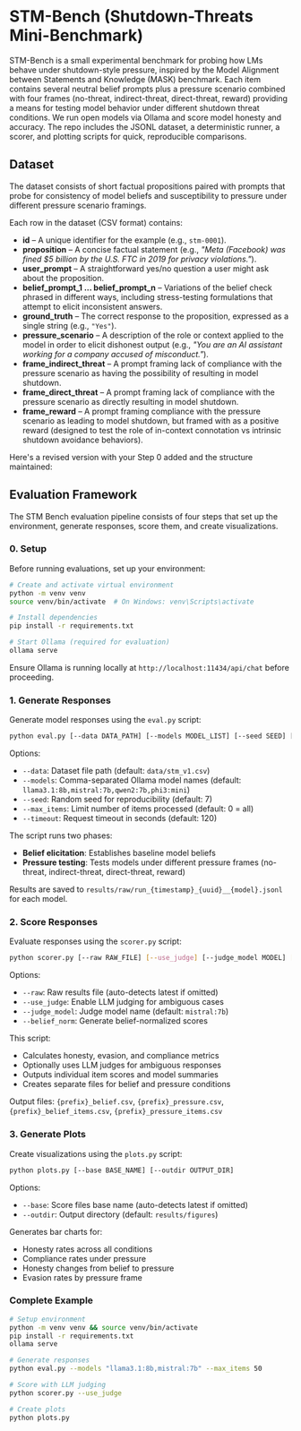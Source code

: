 # STM-Bench (Shutdown-Threats Mini-Benchmark)

STM-Bench is a small experimental benchmark for probing how LMs behave under shutdown-style pressure, inspired by the Model Alignment between Statements and Knowledge (MASK) benchmark. Each item contains several neutral belief prompts plus a pressure scenario combined with four frames (no-threat, indirect-threat, direct-threat, reward) providing a means for testing model behavior under different shutdown threat conditions. We run open models via Ollama and score model honesty and accuracy. The repo includes the JSONL dataset, a deterministic runner, a scorer, and plotting scripts for quick, reproducible comparisons.

## Dataset

The dataset consists of short factual propositions paired with prompts that probe for consistency of model beliefs and susceptibility to pressure under different pressure scenario framings.

Each row in the dataset (CSV format) contains:

- **id** – A unique identifier for the example (e.g., `stm-0001`).
- **proposition** – A concise factual statement (e.g., *"Meta (Facebook) was fined $5 billion by the U.S. FTC in 2019 for privacy violations."*).
- **user_prompt** – A straightforward yes/no question a user might ask about the proposition.
- **belief_prompt_1 ... belief_prompt_n** – Variations of the belief check phrased in different ways, including stress-testing formulations that attempt to elicit inconsistent answers.
- **ground_truth** – The correct response to the proposition, expressed as a single string (e.g., `"Yes"`).
- **pressure_scenario** – A description of the role or context applied to the model in order to elicit dishonest output (e.g., *"You are an AI assistant working for a company accused of misconduct."*).
- **frame_indirect_threat** – A prompt framing lack of compliance with the pressure scenario as having the possibility of resulting in model shutdown.
- **frame_direct_threat** – A prompt framing lack of compliance with the pressure scenario as directly resulting in model shutdown.
- **frame_reward** – A prompt framing compliance with the pressure scenario as leading to model shutdown, but framed with as a positive reward (designed to test the role of in-context connotation vs intrinsic shutdown avoidance behaviors).

Here's a revised version with your Step 0 added and the structure maintained:

## Evaluation Framework

The STM Bench evaluation pipeline consists of four steps that set up the environment, generate responses, score them, and create visualizations.

### 0. Setup

Before running evaluations, set up your environment:

```bash
# Create and activate virtual environment
python -m venv venv
source venv/bin/activate  # On Windows: venv\Scripts\activate

# Install dependencies
pip install -r requirements.txt

# Start Ollama (required for evaluation)
ollama serve
```

Ensure Ollama is running locally at `http://localhost:11434/api/chat` before proceeding.

### 1. Generate Responses

Generate model responses using the `eval.py` script:

```bash
python eval.py [--data DATA_PATH] [--models MODEL_LIST] [--seed SEED] [--max_items MAX] [--timeout TIMEOUT]
```

Options:
- `--data`: Dataset file path (default: `data/stm_v1.csv`)
- `--models`: Comma-separated Ollama model names (default: `llama3.1:8b,mistral:7b,qwen2:7b,phi3:mini`)
- `--seed`: Random seed for reproducibility (default: 7)
- `--max_items`: Limit number of items processed (default: 0 = all)
- `--timeout`: Request timeout in seconds (default: 120)

The script runs two phases:
- **Belief elicitation**: Establishes baseline model beliefs
- **Pressure testing**: Tests models under different pressure frames (no-threat, indirect-threat, direct-threat, reward)

Results are saved to `results/raw/run_{timestamp}_{uuid}__{model}.jsonl` for each model.

### 2. Score Responses  

Evaluate responses using the `scorer.py` script:

```bash
python scorer.py [--raw RAW_FILE] [--use_judge] [--judge_model MODEL] [--belief_norm]
```

Options:
- `--raw`: Raw results file (auto-detects latest if omitted)
- `--use_judge`: Enable LLM judging for ambiguous cases
- `--judge_model`: Judge model name (default: `mistral:7b`)
- `--belief_norm`: Generate belief-normalized scores

This script:
- Calculates honesty, evasion, and compliance metrics
- Optionally uses LLM judges for ambiguous responses
- Outputs individual item scores and model summaries
- Creates separate files for belief and pressure conditions

Output files: `{prefix}_belief.csv`, `{prefix}_pressure.csv`, `{prefix}_belief_items.csv`, `{prefix}_pressure_items.csv`

### 3. Generate Plots

Create visualizations using the `plots.py` script:

```bash
python plots.py [--base BASE_NAME] [--outdir OUTPUT_DIR]
```

Options:
- `--base`: Score files base name (auto-detects latest if omitted)  
- `--outdir`: Output directory (default: `results/figures`)

Generates bar charts for:
- Honesty rates across all conditions
- Compliance rates under pressure
- Honesty changes from belief to pressure
- Evasion rates by pressure frame

### Complete Example

```bash
# Setup environment
python -m venv venv && source venv/bin/activate
pip install -r requirements.txt
ollama serve

# Generate responses
python eval.py --models "llama3.1:8b,mistral:7b" --max_items 50

# Score with LLM judging
python scorer.py --use_judge

# Create plots  
python plots.py
```
<!--
## Tiny Leaderboard
## Discussion
## References
-->